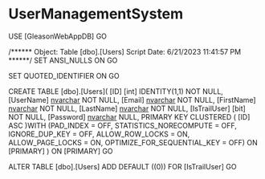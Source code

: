 # UserManagementSystem
USE [GleasonWebAppDB]
GO

/****** Object:  Table [dbo].[Users]    Script Date: 6/21/2023 11:41:57 PM ******/
SET ANSI_NULLS ON
GO

SET QUOTED_IDENTIFIER ON
GO

CREATE TABLE [dbo].[Users](
	[ID] [int] IDENTITY(1,1) NOT NULL,
	[UserName] [nvarchar](50) NOT NULL,
	[Email] [nvarchar](50) NOT NULL,
	[FirstName] [nvarchar](50) NOT NULL,
	[LastName] [nvarchar](50) NOT NULL,
	[IsTrailUser] [bit] NOT NULL,
	[Password] [nvarchar](100) NULL,
PRIMARY KEY CLUSTERED 
(
	[ID] ASC
)WITH (PAD_INDEX = OFF, STATISTICS_NORECOMPUTE = OFF, IGNORE_DUP_KEY = OFF, ALLOW_ROW_LOCKS = ON, ALLOW_PAGE_LOCKS = ON, OPTIMIZE_FOR_SEQUENTIAL_KEY = OFF) ON [PRIMARY]
) ON [PRIMARY]
GO

ALTER TABLE [dbo].[Users] ADD  DEFAULT ((0)) FOR [IsTrailUser]
GO


